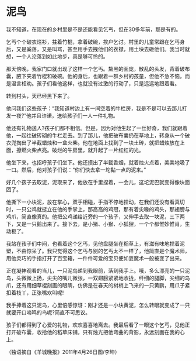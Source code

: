 # 泥鸟

我不知道，在现在的乡村里是不是还能看见乞丐，但在30多年前，那是有的。 

乞丐个个破衣烂衫，拄着竹棍，拿着破碗，挨户乞讨。村里的儿童常跟在乞丐身后，又是奚落，又是叫骂，甚至用手去拽他们的衣襟，用土块去砸他们。我当时就想，一个人沦落到如此地步，真是够可怜的。 

那天傍晚，我家门口就出现了这样一个乞丐。黧黑的面庞，散乱的头发，背着破布囊，腋下夹着竹棍和破碗。他的身后，也跟着一群乡村的孩童，但他不急不恼，而是温言相劝。孩子们看他这样，也就没有过激的行动了，只是远远地跟着看。 

转到村头，天已经黑下来了。 

他问我们这些孩子：“我知道村边上有一间空着的牛栏房，我是不是可以去那儿打发一夜?”他并且许诺，送给孩子们一人一件礼物。 

他还有礼物送人?孩子们都不相信。但是，因为对他生起了一丝好奇，我们就跟着他，一起往破砖砌的牛栏走去。到了那儿，他把破布囊扔在草地上，转身从一个破衣兜掏出了半截蜡烛和一盒火柴。他在地面上找到了一块土砖，就把蜡烛放在上面，擦燃火柴点亮。破烂的牛房里，就升起了一片红红的光。 

他坐下来，也招呼孩子们坐下。他还摸出了半截香烟，就着烛火点着，美美地吸了一口。然后，他对孩子们说：“你们快去拿一坨黏一点的泥来。” 

好几个孩子去取泥，泥取来了，他放在手里捏着，一会儿，这坨泥巴就变得像块面团了。 

他撕下一小块泥，放在掌心，双手相碰，手指不停地捏动，在我们还没有看真切时，一只公鸡就挺立在他的手掌上，那高高的鸡冠，那有着尖喙的鸡头，那翅膀与鸡爪，简直像真的。他把公鸡递给近旁的一个孩子，又伸手去取一块泥，三下两下，又是一只鹅出来了。接下去，是小猪、小猴、小狐狸，一个个都惟妙惟肖，生动极了。 

我站在孩子们中间，也看着这个乞丐，见他盘腿坐在稻草上，有滋有味地捏着泥塑，不由惊呆了。我只觉得这个乞丐与别的乞丐太不一样了，他简直是个魔术师，用他灵巧的手指打开了百宝箱，一件件可爱的宝贝便如耍魔术一般被变了出来。 

正在凝神观看的当儿，一只泥鸟递到我眼前，落到我手上。哦，多么漂亮的一只泥鸟，头微微上扬，尖尖的嘴儿微张，一双翅膀紧紧地收拢，纤细的腿脚，尖细的鸟爪，还有用细草棍刻画的眼睛，仿佛是在春天的树梢上飞来的一只黄鹂，用爪子紧扣着枝丫，正张嘴欢叫呢! 

我手捧着这只泥鸟，心里倍感惊讶：刚才还是一小块黄泥，怎么转眼就变成了一只就要开口啼鸣的鸟呢?简直不可思议。 

孩子们都得到了心爱的礼物，欢欢喜喜地离去。我最后看了一眼这个乞丐，见他正打开破布囊，收拾他的稻草床铺，只有烛光把他弯曲的背影，永远刻画在我的心上。 

（独语摘自《羊城晚报》2011年4月26日图/李坤）